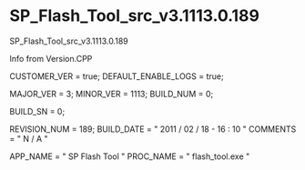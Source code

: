 # SP_Flash_Tool_src_v3.1113.0.189
SP_Flash_Tool_src_v3.1113.0.189

Info from Version.CPP

CUSTOMER_VER    = true;
DEFAULT_ENABLE_LOGS = true;

MAJOR_VER        = 3;
MINOR_VER        = 1113;
BUILD_NUM        = 0;

BUILD_SN        = 0;

REVISION_NUM     = 189;
BUILD_DATE       = " 2011 / 02 / 18 - 16 : 10 "
COMMENTS         = " N / A "

APP_NAME         = " SP Flash Tool "
PROC_NAME        = " flash_tool.exe "

